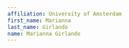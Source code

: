 ```yaml
---
affiliation: University of Amsterdam
first_name: Marianna
last_name: Girlando
name: Marianna Girlando
---
```


